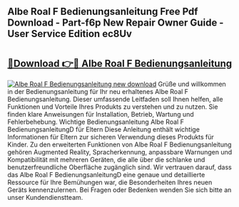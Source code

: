 ## Albe Roal F Bedienungsanleitung Free Pdf Download - Part-f6p New Repair Owner Guide - User Service Edition ec8Uv

# <h2><a href="http://df53uo.blite.top/?on=Albe+Roal+F+Bedienungsanleitung">🔗Download 👉🔴 Albe Roal F Bedienungsanleitung</a></h2>

[![Albe Roal F Bedienungsanleitung new download](https://i.imgur.com/lujVjoI.png)](http://df53uo.blite.top/?on=Albe+Roal+F+Bedienungsanleitung)
Grüße und willkommen in der Bedienungsanleitung für Ihr neu erhaltenes Albe Roal F Bedienungsanleitung. Dieser umfassende Leitfaden soll Ihnen helfen, alle Funktionen und Vorteile Ihres Produkts zu verstehen und zu nutzen. Sie finden klare Anweisungen für Installation, Betrieb, Wartung und Fehlerbehebung. Wichtige Bedienungsanleitung Albe Roal F BedienungsanleitungD für Eltern Diese Anleitung enthält wichtige Informationen für Eltern zur sicheren Verwendung dieses Produkts für Kinder. Zu den erweiterten Funktionen von Albe Roal F Bedienungsanleitung gehören Augmented Reality, Spracherkennung, anpassbare Warnungen und Kompatibilität mit mehreren Geräten, die alle über die schlanke und benutzerfreundliche Oberfläche zugänglich sind. Wir vertrauen darauf, dass das Albe Roal F BedienungsanleitungD eine genaue und detaillierte Ressource für Ihre Bemühungen war, die Besonderheiten Ihres neuen Geräts kennenzulernen. Bei Fragen oder Bedenken wenden Sie sich bitte an unser Kundendienstteam.
